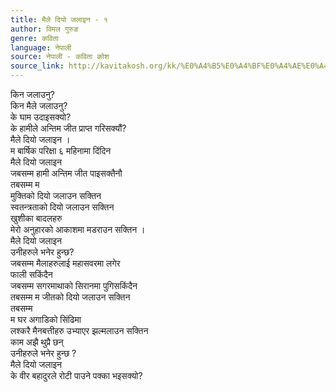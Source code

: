 ```yaml
---
title: मैले दियो जलाइन - १
author: विमल गुरुङ
genre: कविता
language: नेपाली
source: नेपाली - कविता कोश
source_link: http://kavitakosh.org/kk/%E0%A4%B5%E0%A4%BF%E0%A4%AE%E0%A4%B2_%E0%A4%97%E0%A5%81%E0%A4%B0%E0%A5%81%E0%A4%99
---
```


किन जलाउनु?  
किन मैले जलाउनु?  
के घाम उदाइसक्यो?  
के हामीले अन्तिम जीत प्राप्त गरिसक्यौं?  
मैले दियो जलाइन ।  
म बार्षिक परिक्षा ६ महिनामा दिंदिन  
मैले दियो जलाइन  
जबसम्म हामी अन्तिम जीत पाइसक्तैनौ  
तबसम्म म  
मुक्तिको दियो जलाउन सक्तिन  
स्वतन्त्रताको दियो जलाउन सक्तिन  
खुशीका बादलहरु  
मेरो अनुहारको आकाशमा मडराउन सक्तिन ।  
मैले दियो जलाइन  
उनीहरुले भनेर हुन्छ?  
जबसम्म मैलाहरुलाई महासवरमा लगेर  
फाली सकिंदैन  
जबसम्म सगरमाथाको सिरानमा पुगिसकिंदैन  
तबसम्म म जीतको दियो जलाउन सक्तिन  
तबसम्म  
म घर अगाडिको सिंढिमा  
लश्करै मैनबत्तीहरु उभ्याएर झल्मलाउन सक्तिन  
काम अझै थुप्रै छन्  
उनीहरुले भनेर हुन्छ ?  
मैले दियो जलाइन  
के वीर बहादुरले रोटी पाउने पक्का भइसक्यो?
